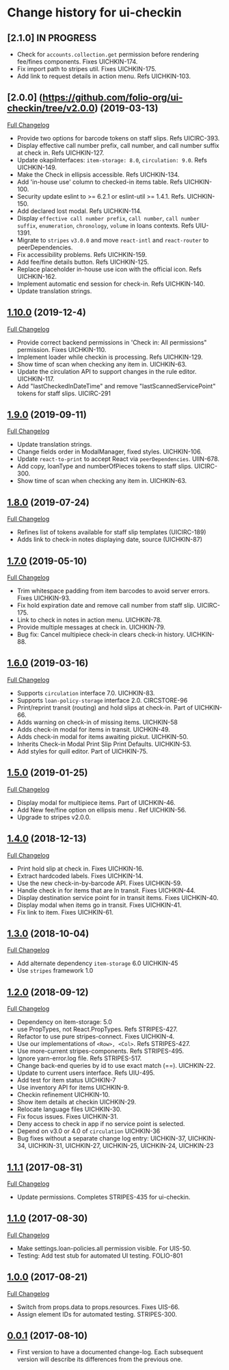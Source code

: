 # Change history for ui-checkin

## [2.1.0] IN PROGRESS

* Check for `accounts.collection.get` permission before rendering fee/fines components. Fixes UICHKIN-174.
* Fix import path to stripes util. Fixes UICHKIN-175.
* Add link to request details in action menu. Refs UICHKIN-103.

## [2.0.0] (https://github.com/folio-org/ui-checkin/tree/v2.0.0) (2019-03-13)
[Full Changelog](https://github.com/folio-org/ui-checkin/compare/v1.10.0...v2.0.0)

* Provide two options for barcode tokens on staff slips. Refs UICIRC-393.
* Display effective call number prefix, call number, and call number suffix at check in. Refs UICHKIN-127.
* Update okapiInterfaces: `item-storage: 8.0`, `circulation: 9.0`. Refs UICHKIN-149.
* Make the Check in ellipsis accessible. Refs UICHKIN-134.
* Add 'in-house use' column to checked-in items table. Refs UICHKIN-100.
* Security update eslint to >= 6.2.1 or eslint-util >= 1.4.1. Refs. UICHKIN-150.
* Add declared lost modal. Refs UICHKIN-114.
* Display `effective call number prefix`, `call number`, `call number suffix`, `enumeration`, `chronology`, `volume` in loans contexts. Refs UIU-1391.
* Migrate to `stripes` `v3.0.0` and move `react-intl` and `react-router` to peerDependencies.
* Fix accessibility problems. Refs UICHKIN-159.
* Add fee/fine details button. Refs UICHKIN-125.
* Replace placeholder in-house use icon with the official icon. Refs UICHKIN-162.
* Implement automatic end session for check-in. Refs UICHKIN-140.
* Update translation strings.

## [1.10.0](https://github.com/folio-org/ui-checkin/tree/v1.10.0) (2019-12-4)
[Full Changelog](https://github.com/folio-org/ui-checkin/compare/v1.9.0...v1.10.0)

* Provide correct backend permissions in 'Check in: All permissions" permission. Fixes UICHKIN-110.
* Implement loader while checkin is processing. Refs UICHKIN-129.
* Show time of scan when checking any item in. UICHKIN-63.
* Update the circulation API to support changes in the rule editor. UICHKIN-117.
* Add "lastCheckedInDateTime" and remove "lastScannedServicePoint" tokens for staff slips. UICIRC-291

## [1.9.0](https://github.com/folio-org/ui-checkin/tree/v1.9.0) (2019-09-11)
[Full Changelog](https://github.com/folio-org/ui-checkin/compare/v1.8.0...v1.9.0)

* Update translation strings.
* Change fields order in ModalManager, fixed styles. UICHKIN-106.
* Update `react-to-print` to accept React via `peerDependencies`. UIIN-678.
* Add copy, loanType and numberOfPieces tokens to staff slips. UICIRC-300.
* Show time of scan when checking any item in. UICHKIN-63.

## [1.8.0](https://github.com/folio-org/ui-checkin/tree/v1.8.0) (2019-07-24)
[Full Changelog](https://github.com/folio-org/ui-checkin/compare/v1.7.0...v1.8.0)

* Refines list of tokens available for staff slip templates (UICIRC-189)
* Adds link to check-in notes displaying date, source (UICHKIN-87)

## [1.7.0](https://github.com/folio-org/ui-checkin/tree/v1.7.0) (2019-05-10)
[Full Changelog](https://github.com/folio-org/ui-checkin/compare/v1.6.0...v1.7.0)

* Trim whitespace padding from item barcodes to avoid server errors. Fixes UICHKIN-93.
* Fix hold expiration date and remove call number from staff slip. UICIRC-175.
* Link to check in notes in action menu. UICHKIN-78.
* Provide multiple messages at check in. UICHKIN-79.
* Bug fix: Cancel multipiece check-in clears check-in history. UICHKIN-88.

## [1.6.0](https://github.com/folio-org/ui-checkin/tree/v1.6.0) (2019-03-16)
[Full Changelog](https://github.com/folio-org/ui-checkin/compare/v1.5.0...v1.6.0)

* Supports `circulation` interface 7.0. UICHKIN-83.
* Supports `loan-policy-storage` interface 2.0. CIRCSTORE-96
* Print/reprint transit (routing) and hold slips at check-in. Part of UICHKIN-66.
* Adds warning on check-in of missing items. UICHKIN-58
* Adds check-in modal for items in transit. UICHKIN-49.
* Adds check-in modal for items awaiting pickut. UICHKIN-50.
* Inherits Check-in Modal Print Slip Print Defaults. UICHKIN-53.
* Add styles for quill editor. Part of UICHKIN-75.

## [1.5.0](https://github.com/folio-org/ui-checkin/tree/v1.5.0) (2019-01-25)
[Full Changelog](https://github.com/folio-org/ui-checkin/compare/v1.4.0...v1.5.0)

* Display modal for multipiece items. Part of UICHKIN-46.
* Add New fee/fine option on ellipsis menu . Ref UICHKIN-56.
* Upgrade to stripes v2.0.0.

## [1.4.0](https://github.com/folio-org/ui-checkin/tree/v1.4.0) (2018-12-13)
[Full Changelog](https://github.com/folio-org/ui-checkin/compare/v1.3.0...v1.4.0)

* Print hold slip at check in. Fixes UICHKIN-16.
* Extract hardcoded labels. Fixes UICHKIN-14.
* Use the new check-in-by-barcode API. Fixes UICHKIN-59.
* Handle check in for items that are In transit. Fixes UICHKIN-44.
* Display destination service point for in transit items. Fixes UICHKIN-40.
* Display modal when items go in transit. Fixes UICHKIN-41.
* Fix link to item. Fixes UICHKIN-61.

## [1.3.0](https://github.com/folio-org/ui-checkin/tree/v1.3.0) (2018-10-04)
[Full Changelog](https://github.com/folio-org/ui-checkin/compare/v1.2.0...v1.3.0)

* Add alternate dependency `item-storage` 6.0 UICHKIN-45
* Use `stripes` framework 1.0

## [1.2.0](https://github.com/folio-org/ui-checkin/tree/v1.2.0) (2018-09-12)
[Full Changelog](https://github.com/folio-org/ui-checkin/compare/v1.1.1...v1.2.0)

* Dependency on item-storage: 5.0
* use PropTypes, not React.PropTypes. Refs STRIPES-427.
* Refactor to use pure stripes-connect. Fixes UICHKIN-4.
* Use our implementations of `<Row>, <Col>`. Refs STRIPES-427.
* Use more-current stripes-components. Refs STRIPES-495.
* Ignore yarn-error.log file. Refs STRIPES-517.
* Change back-end queries by id to use exact match (==). UICHKIN-22.
* Update to current users interface. Refs UIU-495.
* Add test for item status UICHKIN-7
* Use inventory API for items UICHKIN-9.
* Checkin refinement UICHKIN-10.
* Show item details at checkin UICHKIN-29.
* Relocate language files UICHKIN-30.
* Fix focus issues. Fixes UICHKIN-31.
* Deny access to check in app if no service point is selected.
* Depend on v3.0 or 4.0 of `circulation` UICHKIN-36
* Bug fixes without a separate change log entry: UICHKIN-37, UICHKIN-34, UICHKIN-31, UICHKIN-27, UICHKIN-25, UICHKIN-24, UICHKIN-23

## [1.1.1](https://github.com/folio-org/ui-checkin/tree/v1.1.1) (2017-08-31)
[Full Changelog](https://github.com/folio-org/ui-checkin/compare/v1.1.0...v1.1.1)

* Update permissions. Completes STRIPES-435 for ui-checkin.

## [1.1.0](https://github.com/folio-org/ui-checkin/tree/v1.1.0) (2017-08-30)
[Full Changelog](https://github.com/folio-org/ui-checkin/compare/v1.0.0...v1.1.0)

* Make settings.loan-policies.all permission visible. For UIS-50.
* Testing: Add test stub for automated UI testing. FOLIO-801

## [1.0.0](https://github.com/folio-org/ui-checkin/tree/v1.0.0) (2017-08-21)
[Full Changelog](https://github.com/folio-org/ui-checkin/compare/v0.0.1...v1.0.0)

*  Switch from props.data to props.resources. Fixes UIS-66.
*  Assign element IDs for automated testing. STRIPES-300.

## [0.0.1](https://github.com/folio-org/ui-checkin/tree/v0.0.1) (2017-08-10)

* First version to have a documented change-log. Each subsequent version will
  describe its differences from the previous one.
